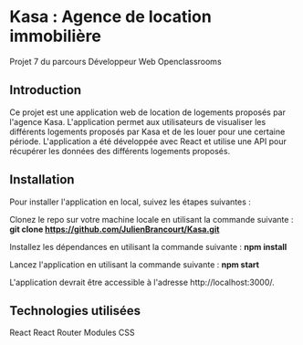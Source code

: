 # Kasa : Agence de location immobilière

Projet 7 du parcours Développeur Web Openclassrooms

## Introduction

Ce projet est une application web de location de logements proposés par l'agence Kasa. L'application permet aux utilisateurs de visualiser les différents logements proposés par Kasa et de les louer pour une certaine période. L'application a été développée avec React et utilise une API pour récupérer les données des différents logements proposés.

## Installation

Pour installer l'application en local, suivez les étapes suivantes :

Clonez le repo sur votre machine locale en utilisant la commande suivante :
**git clone https://github.com/JulienBrancourt/Kasa.git**

Installez les dépendances en utilisant la commande suivante :
**npm install**

Lancez l'application en utilisant la commande suivante :
**npm start**

L'application devrait être accessible à l'adresse http://localhost:3000/.

## Technologies utilisées

React
React Router
Modules CSS
